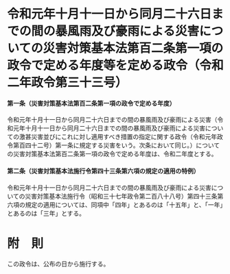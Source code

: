 # 令和元年十月十一日から同月二十六日までの間の暴風雨及び豪雨による災害についての災害対策基本法第百二条第一項の政令で定める年度等を定める政令（令和二年政令第三十三号）
#### 第一条（災害対策基本法第百二条第一項の政令で定める年度）
令和元年十月十一日から同月二十六日までの間の暴風雨及び豪雨による災害（令和元年十月十一日から同月二十六日までの間の暴風雨及び豪雨による災害についての激甚災害並びにこれに対し適用すべき措置の指定に関する政令（令和元年政令第百四十二号）第一条に規定する災害をいう。次条において同じ。）についての災害対策基本法第百二条第一項の政令で定める年度は、令和二年度とする。
#### 第二条（災害対策基本法施行令第四十三条第六項の規定の適用の特例）
令和元年十月十一日から同月二十六日までの間の暴風雨及び豪雨による災害についての災害対策基本法施行令（昭和三十七年政令第二百八十八号）第四十三条第六項の規定の適用については、同項中「四年」とあるのは「十五年」と、「一年」とあるのは「三年」とする。
# 附　則
この政令は、公布の日から施行する。
